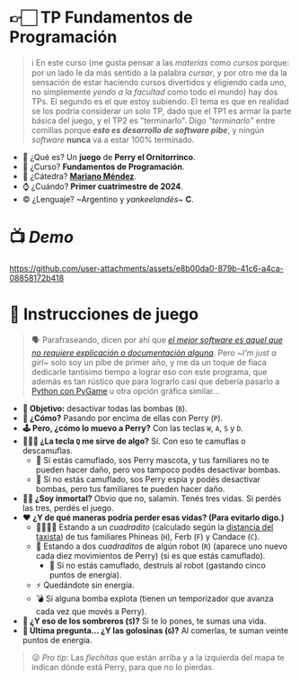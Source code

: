 # 👉🏻 TP Fundamentos de Programación
> ℹ️ En este curso (me gusta pensar a las _materias_ como _cursos_ porque: por un lado le da más sentido a la palabra _cursar_, y por otro me da la sensación de estar haciendo cursos divertidos y eligiendo cada uno, no simplemente _yendo a la facultad_ como todo el mundo) hay dos TPs. El segundo es el que estoy subiendo. El tema es que en realidad se los podría considerar un solo TP, dado que el TP1 es armar la parte básica del juego, y el TP2 es "terminarlo". Digo _"terminarlo"_ entre comillas porque **_esto es desarrollo de software pibe_**, y ningún _software_ **nunca** va a estar 100% terminado.
- 🤔 ¿Qué es? Un **juego** de **Perry el Ornitorrinco**.
- 🐾 ¿Curso? **Fundamentos de Programación**.
- 💊 ¿Cátedra? **[Mariano Méndez](https://fundamendez.com.ar)**.
- ⌚ ¿Cuándo? **Primer cuatrimestre de 2024**.
- ©️ ¿Lenguaje? ~Argentino y _yankeelandés_~ **C**.

# 📺 _Demo_
https://github.com/user-attachments/assets/e8b00da0-879b-41c6-a4ca-08858172b418

# 📏 Instrucciones de juego
> 🗣️ Parafraseando, dicen por ahí que _[el mejor software es aquel que no requiere explicación o documentación alguna](https://wptavern.com/the-best-documentation-is-no-documentation)_. Pero ~_I'm just a girl_~ solo soy un pibe de primer año, y me da un toque de fiaca dedicarle tantísimo tiempo a lograr eso con este programa, que además es tan rústico que para lograrlo casi que debería pasarlo a [Python con PyGame](https://github.com/LucasDondo/python_crash_course) u otra opción gráfica similar…
- **🎯 Objetivo:** desactivar todas las bombas (`B`).
- **🤔 ¿Cómo?** Pasando por encima de ellas con Perry (`P`).
- **🕹️ Pero, ¿cómo lo muevo a Perry?** Con las teclas `W`, `A`, `S` y `D`.
- **🕵🏻‍♂️ ¿La tecla `Q` me sirve de algo?** Sí. Con eso te camuflas o descamuflas.
  - 🐶 Si estás camuflado, sos Perry mascota, y tus familiares no te pueden hacer daño, pero vos tampoco podés desactivar bombas.
  - 🔫 Si no estás camuflado, sos Perry espía y podés desactivar bombas, pero tus familiares te pueden hacer daño.
- **💪🏻 ¿Soy inmortal?** Obvio que no, salamín. Tenés tres vidas. Si perdés las tres, perdés el juego.
- **❤️ ¿Y de qué maneras podría perder esas vidas? (Para evitarlo digo.)**
  - 👨‍👩‍👧‍👦 Estando a un _cuadradito_ (calculado según la [distancia del taxista](https://es.wikipedia.org/wiki/Geometr%C3%ADa_del_taxista)) de tus familiares Phineas (`H`), Ferb (`F`) y Candace (`C`).
  - 🤖 Estando a dos _cuadraditos_ de algún robot (`R`) (aparece uno nuevo cada diez movimientos de Perry) (si es que estás camuflado).
    - 🦾 Si no estás camuflado, destruís al robot (gastando cinco puntos de energía).
  - ⚡ Quedándote sin energía.
  - 💣 Si alguna bomba explota (tienen un temporizador que avanza cada vez que movés a Perry).
- **🎩 ¿Y eso de los sombreros (`S`)?** Si te lo pones, te sumas una vida.
- **🍬 Última pregunta… ¿Y las golosinas (`G`)?** Al comerlas, te suman veinte puntos de energía.
> 😜 _Pro tip_: Las _flechitas_ que están arriba y a la izquierda del mapa te indican dónde está Perry, para que no lo pierdas.
